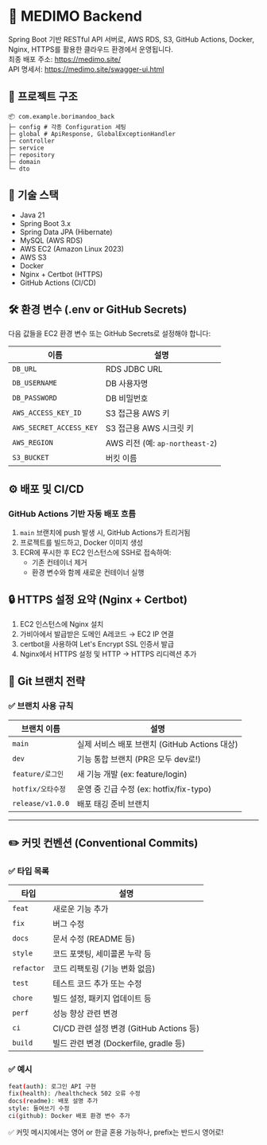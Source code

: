 # 🐳 MEDIMO Backend

Spring Boot 기반 RESTful API 서버로, AWS RDS, S3, GitHub Actions, Docker, Nginx, HTTPS를 활용한 클라우드 환경에서 운영됩니다.
<br>
최종 배포 주소: https://medimo.site/
<br>
API 명세서: https://medimo.site/swagger-ui.html

## 📁 프로젝트 구조

```
📦 com.example.borimandoo_back
├─ config # 각종 Configuration 세팅 
├─ global # ApiResponse, GlobalExceptionHandler
├─ controller
├─ service
├─ repository
├─ domain
└─ dto
```

## 🚀 기술 스택

- Java 21
- Spring Boot 3.x
- Spring Data JPA (Hibernate)
- MySQL (AWS RDS)
- AWS EC2 (Amazon Linux 2023)
- AWS S3
- Docker
- Nginx + Certbot (HTTPS)
- GitHub Actions (CI/CD)

## 🛠️ 환경 변수 (.env or GitHub Secrets)

다음 값들을 EC2 환경 변수 또는 GitHub Secrets로 설정해야 합니다:

| 이름                      | 설명                       |
|---------------------------|----------------------------|
| `DB_URL`                 | RDS JDBC URL               |
| `DB_USERNAME`            | DB 사용자명                |
| `DB_PASSWORD`            | DB 비밀번호                |
| `AWS_ACCESS_KEY_ID`      | S3 접근용 AWS 키           |
| `AWS_SECRET_ACCESS_KEY`  | S3 접근용 AWS 시크릿 키    |
| `AWS_REGION`             | AWS 리전 (예: `ap-northeast-2`) |
| `S3_BUCKET`              | 버킷 이름                  |


## ⚙️ 배포 및 CI/CD

### GitHub Actions 기반 자동 배포 흐름

1. `main` 브랜치에 push 발생 시, GitHub Actions가 트리거됨
2. 프로젝트를 빌드하고, Docker 이미지 생성
3. ECR에 푸시한 후 EC2 인스턴스에 SSH로 접속하여:
   - 기존 컨테이너 제거
   - 환경 변수와 함께 새로운 컨테이너 실행

## 🔒 HTTPS 설정 요약 (Nginx + Certbot)

1. EC2 인스턴스에 Nginx 설치
2. 가비아에서 발급받은 도메인 A레코드 → EC2 IP 연결
3. certbot을 사용하여 Let's Encrypt SSL 인증서 발급
4. Nginx에서 HTTPS 설정 및 HTTP → HTTPS 리디렉션 추가

## 📌 Git 브랜치 전략

### ✅ 브랜치 사용 규칙

| 브랜치 이름         | 설명                                 |
|----------------------|------------------------------------------|
| `main`               | 실제 서비스 배포 브랜치 (GitHub Actions 대상) |
| `dev`                | 기능 통합 브랜치 (PR은 모두 dev로!)         |
| `feature/로그인`     | 새 기능 개발 (ex: feature/login)           |
| `hotfix/오타수정`    | 운영 중 긴급 수정 (ex: hotfix/fix-typo)     |
| `release/v1.0.0`     | 배포 태깅 준비 브랜치                       |

---

## ✏️ 커밋 컨벤션 (Conventional Commits)


### ✅ 타입 목록

| 타입       | 설명                                 |
|------------|--------------------------------------|
| `feat`     | 새로운 기능 추가                     |
| `fix`      | 버그 수정                            |
| `docs`     | 문서 수정 (README 등)                |
| `style`    | 코드 포맷팅, 세미콜론 누락 등        |
| `refactor` | 코드 리팩토링 (기능 변화 없음)       |
| `test`     | 테스트 코드 추가 또는 수정           |
| `chore`    | 빌드 설정, 패키지 업데이트 등        |
| `perf`     | 성능 향상 관련 변경                  |
| `ci`       | CI/CD 관련 설정 변경 (GitHub Actions 등) |
| `build`    | 빌드 관련 변경 (Dockerfile, gradle 등) |

### ✅ 예시

```bash
feat(auth): 로그인 API 구현
fix(health): /healthcheck 502 오류 수정
docs(readme): 배포 설명 추가
style: 들여쓰기 수정
ci(github): Docker 배포 환경 변수 추가
```
✅ 커밋 메시지에서는 영어 or 한글 혼용 가능하나, prefix는 반드시 영어로!


